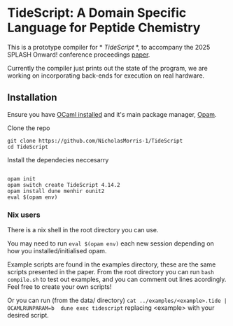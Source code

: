# TideScript: A Domain Specific Language for Peptide Chemistry

This is a prototype compiler for * *TideScript* *, to accompany the 2025 SPLASH Onward! conference proceedings [paper](https://dl.acm.org/doi/10.1145/3759429.3762627). 

Currently the compiler just prints out the state of the program, we are working on incorporating back-ends for execution on real hardware.

## Installation 

Ensure you have [OCaml installed](https://ocaml.org/docs/installing-ocaml) and it's main package manager, [Opam](https://opam.ocaml.org/doc/Install.html).  

Clone the repo 

``` shell
git clone https://github.com/NicholasMorris-1/TideScript
cd TideScript
```

Install the dependecies neccesarry 

``` shell

opam init
opam switch create TideScript 4.14.2
opam install dune menhir ounit2
eval $(opam env)
``` 

### Nix users 
There is a nix shell in the root directory you can use. 


You may need to run ```eval $(opam env)``` each new session depending on how you installed/initialised opam. 

Example scripts are found in the examples directory, these are the same scripts presented in the paper. From the root directory you can run ```bash compile.sh``` to test out examples, and you can comment out lines acordingly. Feel free to create your own scripts! 

Or you can run (from the data/ directory) ```cat ../examples/<example>.tide | OCAMLRUNPARAM=b  dune exec tidescript``` replacing \<example\> with your desired script.





